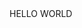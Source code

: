 <WELCOME TO SAMUEL OLUWATOBI PORTOFOLIO>
HELLO WORLD <HELLO WORLD>
<title>WELCOME TO OLUWATOBI PORTFOLIO

